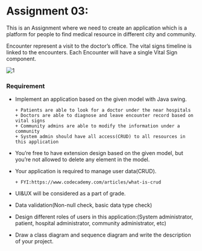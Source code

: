 # Assignment 03:

 
This is an Assignment where we need to create an application which is a platform for people to find medical resource in different city and  community. 

Encounter represent a visit to the doctor’s office. The vital signs timeline is linked to the  encounters. Each Encounter will have a single Vital Sign component.  

![1](https://user-images.githubusercontent.com/113604945/199367224-9a048d52-e275-4d5f-bfd1-150ad870d066.PNG)
  
### Requirement 

+ Implement an application based on the given model with Java swing. 

      + Patients are able to look for a doctor under the near hospitals 
      + Doctors are able to diagnose and leave encounter record based on vital signs 
      + Community admins are able to modify the information under a community 
      + System admin should have all access(CRUD) to all resources in this application 

+ You’re free to have extension design based on the given model, but you’re not allowed  to delete any element in the model. 
+ Your application is required to manage user data(CRUD). 

      + FYI:https://www.codecademy.com/articles/what-is-crud 
      
+ UI&UX will be considered as a part of grade. 
+ Data validation(Non-null check, basic data type check) 
+ Design different roles of users in this application:(System administrator, patient, hospital administrator, community administrator, etc) 
+ Draw a class diagram and sequence diagram and write the description of your project. 
